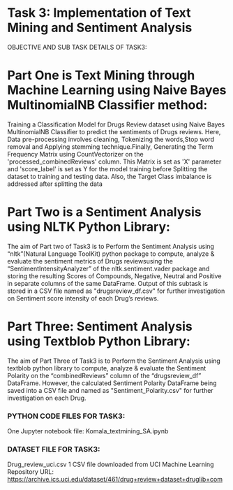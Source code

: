 

# Task 3: Implementation of Text Mining and Sentiment Analysis 

 
OBJECTIVE AND SUB TASK DETAILS OF TASK3:
 
# Part One is Text Mining through Machine Learning using Naive Bayes MultinomialNB Classifier method:
 
Training a Classification Model for Drugs Review dataset using Naive 
Bayes MultinomialNB Classifier to predict the sentiments of Drugs reviews.
Here, Data pre-processing involves cleaning, Tokenizing the 
words,Stop word removal and Applying stemming technique.Finally, Generating the Term Frequency 
Matrix using CountVectorizer on the 'processed_combinedReviews' column.
This Matrix is set as 'X' parameter and 'score_label' is set as Y for the model training 
before Splitting the dataset to training and testing data.
Also, the Target Class imbalance is addressed after splitting the data



# Part Two is a Sentiment Analysis using NLTK Python Library:

The aim of Part two of Task3 is to Perform the Sentiment Analysis using “nltk”(Natural 
Language ToolKit) python package to compute, analyze & evaluate the sentiment metrics of 
Drugs reviewsusing the “SentimentIntensityAnalyzer” of the nltk.sentiment.vader package 
and storing the resulting Scores of Compounds, Negative, Neutral and Positive in 
separate columns of the same DataFrame. 
Output of this subtask is stored in a CSV file named as "drugsreview_df.csv" for 
further investigation on Sentiment score intensity of each Drug’s reviews.

# Part Three: Sentiment Analysis using Textblob Python Library: 

The aim of Part Three of Task3 is to Perform the Sentiment Analysis using textblob python 
library to compute, analyze & evaluate the Sentiment Polarity on the “combinedReviews” 
column of the “drugsreview_df” DataFrame. 
However, the calculated Sentiment Polarity DataFrame being saved into a CSV file 
and named as "Sentiment_Polarity.csv" for further investigation on each Drug.

### PYTHON CODE FILES FOR TASK3:
One Jupyter notebook file: Komala_textmining_SA.ipynb


### DATASET FILE FOR TASK3:
Drug_review_uci.csv
1 CSV file downloaded from UCI Machine Learning Repository
URL: https://archive.ics.uci.edu/dataset/461/drug+review+dataset+druglib+com  
